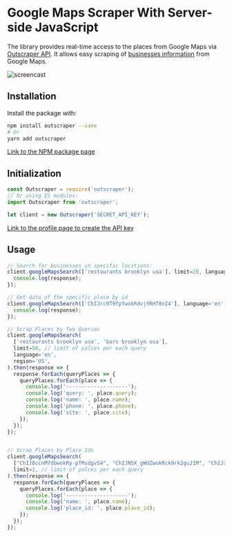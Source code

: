 # Google Maps Scraper With Server-side JavaScript

The library provides real-time access to the places from Google Maps via [Outscraper API](https://app.outscraper.com/api-docs#tag/Google-Maps).
It allows easy scraping of [businesses information](https://outscraper.com/google-maps-scraper/#dictionary) from Google Maps.

![screencast](https://media.giphy.com/media/v1.Y2lkPTc5MGI3NjExNWVjMGIxNjlmZGMwYjAwMzc5M2QxZjI5ZmIzNzc0ZWQxYWQ2M2Q2ZiZjdD1n/2Z85rUMT0D9e8qslj8/giphy.gif)

## Installation

Install the package with:
```bash
npm install outscraper --save
# Or
yarn add outscraper
```

[Link to the NPM package page](https://www.npmjs.com/package/outscraper)

## Initialization
```js
const Outscraper = require('outscraper');
// Or using ES modules:
import Outscraper from 'outscraper';

let client = new Outscraper('SECRET_API_KEY');

```
[Link to the profile page to create the API key](https://app.outscraper.com/profile)

## Usage

```js
// Search for businesses in specific locations:
client.googleMapsSearch(['restaurants brooklyn usa'], limit=20, language='en', region='us').then(response => {
  console.log(response);
});

// Get data of the specific place by id
client.googleMapsSearch(['ChIJrc9T9fpYwokRdvjYRHT8nI4'], language='en').then(response => {
  console.log(response);
});

// Scrap Places by Two Queries
client.googleMapsSearch(
  ['restaurants brooklyn usa', 'bars brooklyn usa'],
  limit=50, // limit of palces per each query
  language='en',
  region='US',
).then(response => {
  response.forEach(queryPlaces => {
    queryPlaces.forEach(place => {
      console.log('--------------------');
      console.log('query: ', place.query);
      console.log('name: ', place.name);
      console.log('phone: ', place.phone);
      console.log('site: ', place.site);
    });
  });
});


// Scrap Places by Place Ids
client.googleMapsSearch(
  ["ChIJ8ccnM7dbwokRy-pTMsdgvS4", "ChIJN5X_gWdZwokRck9rk2guJ1M", "ChIJxWLy8DlawokR1jvfXUPSTUE"],
  limit=1, // limit of palces per each query
).then(response => {
  response.forEach(queryPlaces => {
    queryPlaces.forEach(place => {
      console.log('--------------------');
      console.log('name: ', place.name);
      console.log('place_id: ', place.place_id);
    });
  });
});
```

